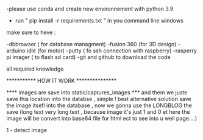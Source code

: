 -please use conda and create new environnement with python 3.9  

- run " pip install -r requirements.txt "   in you command line windows


make sure to heve :

-dbbrowser ( for database managment)
-fusion 360 (for 3D design)
-arduino idle (for motor)
-putty ( fo ssh connection with raspberry)
-rasperry pi imager ( to flash sd card)
-git and github to download the code

all required knowledge




*********** HOW IT WORK ***************

**** images are save into static/captures_images *** and them we juste save this location into the databse , simple !
best alternative solution save the image itsefl into the database , now we gonna use the LONGBLOG the save (long text very long text , because image it's just 1 and 0 et here the image will be convert into base64 file for html ect to see into u well page....)


1 - detect image